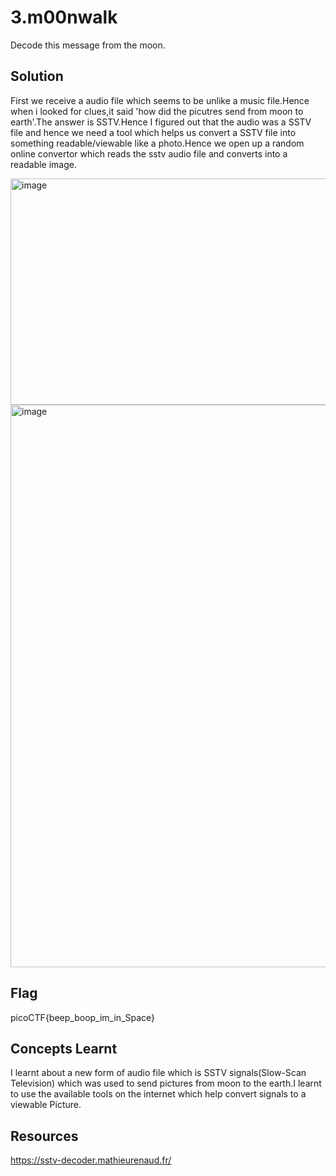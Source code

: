 # 3.m00nwalk
Decode this message from the moon.          

## Solution
First we receive a audio file which seems to be unlike a music file.Hence when i looked for clues,it said 'how did the picutres send from moon to earth'.The answer is SSTV.Hence I figured out that the audio was a SSTV file and hence we need a tool which helps us convert a SSTV file into something readable/viewable like a photo.Hence we open up a random online convertor which reads the sstv audio file and converts into a readable image.        

<img width="917" height="362" alt="image" src="https://github.com/user-attachments/assets/d6fb4150-8a94-4f65-89dc-0a5dd9dfd54f" />      

<img width="1168" height="900" alt="image" src="https://github.com/user-attachments/assets/b0fe7b8c-70d5-4e99-87ad-93d92e03b4f7" />


## Flag
picoCTF{beep_boop_im_in_Space}     

## Concepts Learnt 
I learnt about a new form of audio file which is SSTV signals(Slow-Scan Television) which was used to send pictures from moon to the earth.I learnt to use the available tools on the internet which help convert signals to a viewable Picture.         

## Resources
https://sstv-decoder.mathieurenaud.fr/      

